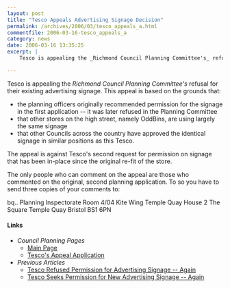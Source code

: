 ```yaml
---
layout: post
title: "Tesco Appeals Advertising Signage Decision"
permalink: /archives/2006/03/tesco_appeals_a.html
commentfile: 2006-03-16-tesco_appeals_a
category: news
date: 2006-03-16 13:35:25
excerpt: |
    Tesco is appealing the _Richmond Council Planning Committee's_ refusal for their second request for permission on its existing advertising signage.  This appeal is based on the grounds that; the planning officers originally recommend permission for it in the first application, that other stores on St Margaret Road have largely the same signage and other Councils across the country have approved of the signage for similar stores.

---
```


Tesco is appealing the *Richmond Council Planning Committee's* refusal for their existing advertising signage. This appeal is based on the grounds that:

-   the planning officers originally recommended permission for the signage in the first application -- it was later refused in the Planning Committee
-   that other stores on the high street, namely OddBins, are using largely the same signage
-   that other Councils across the country have approved the identical signage in similar positions as this Tesco.

The appeal is against Tesco's second request for permission on signage that has been in-place since the original re-fit of the store.

The only people who can comment on the appeal are those who commented on the original, second planning application. To so you have to send three copies of your comments to:

bq.. Planning Inspectorate
Room 4/04
Kite Wing
Temple Quay House
2 The Square
Temple Quay
Bristol
BS1 6PN

#### Links

-   *Council Planning Pages*
    -   [Main Page](http://www.ukplanning.com/richmond/showCaseFile.do?councilName=London+Borough+of+Richmond+upon+Thames&appNumber=05/3646/ADV)
    -   [Tesco's Appeal Application](http://www.ukplanning.com/richmond/doc/Appeal%20Form-2803955;jsessionid=294BA51182EA87409B1AAE3EFB7190B9?extension=.pdf&wmTransparency=0&wmLocation=0&id=2803955&location=VOLUME1&contentType=application%2Fpdf&wmName=&pageCount=13)
-   *Previous Articles*
    -   [Tesco Refused Permission for Advertising Signage -- Again](/archives/2006/01/tesco_refused_p.html)
    -   [Tesco Seeks Permission for New Advertising Signage -- Again](/archives/2005/12/tesco_again_see.html)
